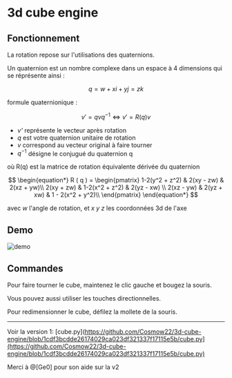 # 3d cube engine
## Fonctionnement
La rotation repose sur l'utilisations des quaternions.

Un quaternion est un nombre complexe dans un espace à 4 dimensions qui se réprésente ainsi :

$$ 
q = w + xi + yj = zk 
$$

formule quaternionique :

$$  
v' = qvq^{-1} 
\Leftrightarrow 
v'=R(q)v
$$
 
- *v'* représente le vecteur après rotation
- *q* est votre quaternion unitaire de rotation
- *v* correspond au vecteur original à faire tourner
- $q^{-1}$ désigne le conjugué du quaternion q

où R(q) est la matrice de rotation équivalente dérivée du quaternion 

$$
\begin{equation*}
 R ( q ) =
\begin{pmatrix}
1-2(y^2 + z^2) & 2(xy - zw) & 2(xz + yw)\\
2(xy + zw) & 1-2(x^2 + z^2) & 2(yz - xw) \\
2(xz - yw) & 2(yz + xw) & 1 - 2(x^2 + y^2)\\
\end{pmatrix}
\end{equation*}
$$

avec *w* l'angle de rotation, et *x y z* les coordonnées 3d de l'axe

## Demo

![demo](https://github.com/user-attachments/assets/6f516e0c-4d08-4061-8420-63a3771d44a4)

## Commandes

Pour faire tourner le cube, maintenez le clic gauche et bougez la souris.

Vous pouvez aussi utiliser les touches directionnelles.

Pour redimensionner le cube, défilez la mollete de la souris.

***

Voir la version 1: [cube.py](https://github.com/Cosmow22/3d-cube-engine/blob/1cdf3bcdde26174029ca023df321337f17115e5b/cube.py](https://github.com/Cosmow22/3d-cube-engine/blob/1cdf3bcdde26174029ca023df321337f17115e5b/cube.py)

Merci à @[Ge0] pour son aide sur la v2
